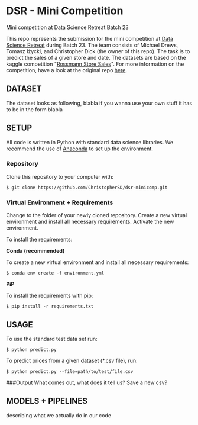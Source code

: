 # DSR - Mini Competition
Mini competition at Data Science Retreat Batch 23

This repo represents the submission for the mini competition at [Data Science Retreat](#https://www.datascienceretreat.com/)
during Batch 23. The team consists of Michael Drews, Tomasz Iżycki, and Christopher Dick (the owner of this repo). The 
task is to predict the sales of a given store and date. The datasets are based on the kaggle competition 
"[Rossmann Store Sales](#https://www.kaggle.com/c/rossmann-store-sales)". For more information on the competition, 
have a look at the original repo [here](#https://github.com/ADGEfficiency/minicomp-rossman).

## DATASET
The dataset looks as following, blabla
if you wanna use your own stuff it has to be in the form blabla

## SETUP
All code is written in Python with standard data science libraries. We recommend the use of 
[Anaconda](#https://www.anaconda.com/) to set up the environment.

### Repository
 Clone this repository to your computer with:
 ```shell script
$ git clone https://github.com/ChristopherSD/dsr-minicomp.git
```
 
### Virtual Environment + Requirements
Change to the folder of your newly cloned repository. Create a new virtual environment
and install all necessary requirements. Activate the new environment.

To install the requirements:

**Conda (recommended)**

To create a new virtual environment and install all necessary requirements:
````shell script
$ conda env create -f environment.yml
````

**PiP**

To install the requirements with pip:
```shell script
$ pip install -r requirements.txt
```

## USAGE
To use the standard test data set run:
```shell script
$ python predict.py
```

To predict prices from a given dataset (*.csv file), run:
```shell script
$ python predict.py --file=path/to/test/file.csv
```

###Output
What comes out, what does it tell us?
Save a new csv?

## MODELS + PIPELINES
describing what we actually do in our code
